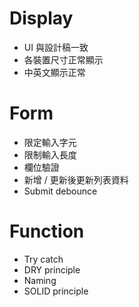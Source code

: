 
# Display

- UI 與設計稿一致
- 各裝置尺寸正常顯示
- 中英文顯示正常

# Form

- 限定輸入字元
- 限制輸入長度
- 欄位驗證
- 新增 / 更新後更新列表資料
- Submit debounce

# Function

- Try catch
- DRY principle
- Naming
- SOLID principle


